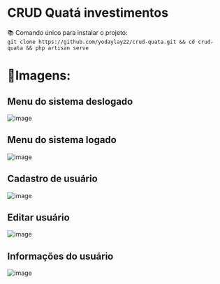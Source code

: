 <h1>CRUD Quatá investimentos</h1>


📚 Comando único para instalar o projeto:<br>
`git clone https://github.com/yodaylay22/crud-quata.git && cd crud-quata && php artisan serve`


# 📖Imagens:

## Menu do sistema deslogado
![image](https://user-images.githubusercontent.com/12820569/131266954-b690408c-a733-47be-8d40-3f8866b1c71b.png)

## Menu do sistema logado  
![image](https://user-images.githubusercontent.com/12820569/131266971-2bf4f72e-371a-4ee3-9ae8-b5ee3386d682.png)

## Cadastro de usuário
![image](https://user-images.githubusercontent.com/12820569/131266993-78176f04-7c36-40e7-a866-45989b4158cd.png)

## Editar usuário 
![image](https://user-images.githubusercontent.com/12820569/131267036-5fa6e98e-5e11-4ef9-8ed8-3fd6b82eda27.png)

## Informações do usuário
![image](https://user-images.githubusercontent.com/12820569/131267032-82dc8e2c-7fc0-479e-af05-722c5cfe6fe5.png)


